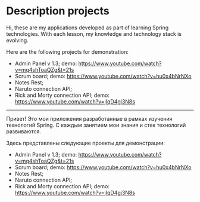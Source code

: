 # Description projects
Hi, these are my applications developed as part of learning Spring technologies.
With each lesson, my knowledge and technology stack is evolving.

Here are the following projects for demonstration:
- Admin Panel v 1.3; demo: https://www.youtube.com/watch?v=mq4shToaQZg&t=21s
- Scrum board; demo: https://www.youtube.com/watch?v=hu0x4bNrNXo
- Notes Rest;
- Naruto connection API;
- Rick and Morty connection API; demo: https://www.youtube.com/watch?v=jIqD4gj3N8s
---

Привет! Это мои приложения разработанные в рамках изучения технологий Spring.
С каждым занятием мои знания и стек технологий развиваются.

Здесь представлены следующие проекты для демонстрации:
- Admin Panel v 1.3; demo: https://www.youtube.com/watch?v=mq4shToaQZg&t=21s
- Scrum board; demo: https://www.youtube.com/watch?v=hu0x4bNrNXo
- Notes Rest;
- Naruto connection API;
- Rick and Morty connection API; demo: https://www.youtube.com/watch?v=jIqD4gj3N8s
